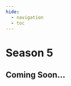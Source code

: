 ```yaml
---
hide:
  - navigation
  - toc
---
```


# Season 5

## Coming Soon...

<main>
<div id="apoc-bg">
  <canvas id="smoke-embers-canvas"></canvas>
</div>

<div id="countdowntimer"></div>
</main>
<!-- <img src="images/SEASON4SKULLS.jpg" class="responsiveImage" alt="Something with the picture went wrong!"> -->

<!-- <p style="text-align:center;">
<input id="applicationbttn" type=button value='Razo Ranch: The Games Season 4 Application' disabled>
</p> -->

<!-- <p style="text-align:center;">
The Application is now closed for the games! Thank you all for the submissions and keep an eye on the timer!
</p> -->

<!-- onClick="parent.open('https://forms.gle/getV7EVp8YXY12v26')" -->
